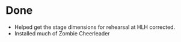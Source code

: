 # Done

- Helped get the stage dimensions for rehearsal at HLH corrected.
- Installed much of Zombie Cheerleader
